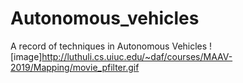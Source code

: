 # Autonomous_vehicles
A record of techniques in Autonomous Vehicles
![image]http://luthuli.cs.uiuc.edu/~daf/courses/MAAV-2019/Mapping/movie_pfilter.gif 
